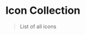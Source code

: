 <script setup>
import Fuse from 'fuse.js'
import meta from '@privyid/persona-icon/svg/meta.json'
import pCaption from '../components/caption/Caption.vue'
import pInput from '../components/input/Input.vue'
import { createSpinner } from '../components/avatar/utils/create-image'
import { computed, ref } from 'vue-demi'
import { groupBy } from 'lodash-es'

const keyword = ref('')
const fuse    = new Fuse(meta, {
  threshold: 0.5,
  keys     : [
    'name',
    'folder',
    'aliases',
    'category',
  ]
})

const icons = computed(() => {
  const filtered = keyword.value
    ? fuse.search(keyword.value).map((result) => result.item)
    : meta

  return groupBy(filtered, 'category')
})

function getURL (icon) {
  return new URL(`../../packages/persona-icon/src/svg/${icon.folder}/32.svg`, import.meta.url).href
}
</script>

# Icon Collection

> List of all icons

<p-input placeholder="Search..." v-model="keyword" clearable />

<template v-if="Object.values(icons).length > 0">
  <template v-for="(items, category) in icons">
    <h3 class="capitalize">{{ category }}</h3>
    <div class="grid grid-cols-4 gap-4 mt-8">
      <template v-for="icon in items">
        <div class="flex flex-col items-center justify-center py-5 border rounded">
          <client-only>
            <template #placeholder>
              <img :src="createSpinner(32)" />
            </template>
            <img :src="getURL(icon)" />
          </client-only>
          <p-caption class="mt-4 text-center">
            {{ icon.folder }}
          </p-caption>
        </div>
      </template>
    </div>
  </template>
</template>
<template v-else>
  <p class="text-center">
    There are no icon to show
  </p>
</template>
